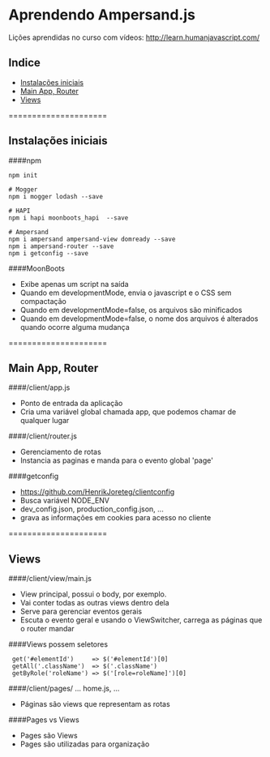 Aprendendo Ampersand.js
=======================
Lições aprendidas no curso com vídeos: http://learn.humanjavascript.com/


## Indice
* [Instalações iniciais](#instalacao)
* [Main App, Router](#main-app)
* [Views](#views)


=====================
## Instalações iniciais
####npm
```
npm init

# Mogger
npm i mogger lodash --save

# HAPI
npm i hapi moonboots_hapi  --save

# Ampersand
npm i ampersand ampersand-view domready --save
npm i ampersand-router --save
npm i getconfig --save

```

####MoonBoots
 - Exibe apenas um script na saída
 - Quando em developmentMode, envia o javascript e o CSS sem compactação
 - Quando em developmentMode=false, os arquivos são minificados
 - Quando em developmentMode=false, o nome dos arquivos é alterados quando ocorre alguma mudança



=====================
## Main App, Router

####/client/app.js
 - Ponto de entrada da aplicação
 - Cria uma variável global chamada app, que podemos chamar de qualquer lugar

####/client/router.js
 - Gerenciamento de rotas
 - Instancia as paginas e manda para o evento global 'page'

####getconfig
 - https://github.com/HenrikJoreteg/clientconfig
 - Busca variável NODE_ENV
 - dev_config.json, production_config.json, ...
 - grava as informações em cookies para acesso no cliente






=====================
## Views

####/client/view/main.js
 - View principal, possui o body, por exemplo.
 - Vai conter todas as outras views dentro dela
 - Serve para gerenciar eventos gerais
 - Escuta o evento geral e usando o ViewSwitcher, carrega as páginas que o router mandar

####Views possem seletores
```
 get('#elementId')     => $('#elementId')[0]
 getAll('.className')  => $('.className')
 getByRole('roleName') => $('[role=roleName]')[0]
```

####/client/pages/ ... home.js, ...
 - Páginas são views que representam as rotas

####Pages vs Views
 - Pages são Views
 - Pages são utilizadas para organização

